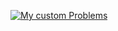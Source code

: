 [![My custom Problems](https://img.shields.io/badge/Live-Demo-blue?style=for-the-badge)]([(https://codeforces.com/gym/611799/problems)])

